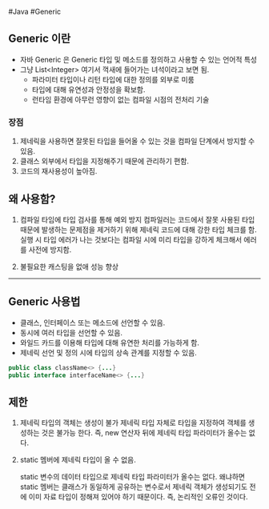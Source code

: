 #Java #Generic 

## Generic 이란

* 자바 Generic 은 Generic 타입 및 메소드를 정의하고 사용할 수 있는 언어적 특성
* 그냥 List\<Integer\>  여기서 꺽새에 들어가는 녀석이라고 보면 됨.
	* 파라미터 타입이나 리턴 타입에 대한 정의를 외부로 미룸
	* 타입에 대해 유연성과 안정성을 확보함.
	* 런타임 환경에 아무런 영향이 없는 컴파일 시점의 전처리 기술

### 장점
1. 제네릭을 사용하면 잘못된 타입을 들어올 수 있는 것을 컴파일 단계에서 방지할 수 있음.
2. 클래스 외부에서 타입을 지정해주기 때문에 관리하기 편함.
3. 코드의 재사용성이 높아짐.

## 왜 사용함?

1. 컴파일 타임에 타입 검사를 통해 예외 방지
	컴파일러는 코드에서 잘못 사용된 타입 때문에 발생하는 문제점을 제거하기 위해 제네릭 코드에 대해 강한 타입 체크를 함. 
	실행 시 타입 에러가 나는 것보다는 컴파일 시에 미리 타입을 강하게 체크해서 에러를 사전에 방지함.

2. 불필요한 캐스팅을 없애 성능 향상

---

## Generic 사용법

* 클래스, 인터페이스 또는 메소드에 선언할 수 있음.
* 동시에 여러 타입을 선언할 수 있음.
* 와일드 카드를 이용해 타입에 대해 유연한 처리를 가능하게 함.
* 제네릭 선언 및 정의 시에 타입의 상속 관계를 지정할 수 있음.

```java
public class className<> {...}
public interface interfaceName<> {...}
```



## 제한

1. 제네릭 타입의 객체는 생성이 불가
	제네릭 타입 자체로 타입을 지정하여 객체를 생성하는 것은 불가능 한다. 
	즉, new 연산자 뒤에 제네릭 타입 파라미터가 올수는 없다.

   
   
2. static 멤버에 제네릭 타입이 올 수 없음.
	
	 static 변수의 데이터 타입으로 제네릭 타입 파라미터가 올수는 없다.
	 왜냐하면 static 멤버는 클래스가 동일하게 공유하는 변수로서 제네릭 객체가 생성되기도 전에 이미 자료 타입이 정해져 있어야 하기 때문이다. 
	 즉, 논리적인 오류인 것이다.
